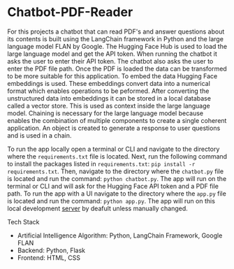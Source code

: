 # Chatbot-PDF-Reader

For this projects a chatbot that can read PDF's and answer questions about its contents is built using the LangChain framework in Python and the large language model FLAN by Google. 
The Hugging Face Hub is used to load the large language model and get the API token. When running the chatbot it asks the user to enter their API token. The chatbot also asks the user to enter the PDF file path.
Once the PDF is loaded the data can be transformed to be more suitable for this application. To embed the data Hugging Face embeddings is used. These embeddings convert data into a numerical format which enables operations to be peformed. After converting the unstructured data into embeddings it can be stored in a local database called a vector store. This is used as context inside the large language model. Chaining is necessary for the large language model because enables the combination of multiple components to create a single coherent application. An object is created to generate a response to user questions and is used in a chain.

To run the app locally open a terminal or CLI and navigate to the directory where the `requirements.txt` file is located. Next, run the following command to install the packages listed in `requirements.txt`: `pip install -r requirements.txt`. Then, navigate to the directory where the `chatbot.py` file is located and run the command: `python chatbot.py`. The app will run on the terminal or CLI and will ask for the Hugging Face API token and a PDF file path. To run the app with a UI navigate to the directory where the `app.py` file is located and run the command: `python app.py`. The app will run on this local development [server](http://127.0.0.1:5000) by deafult unless manually changed.

Tech Stack
- Artificial Intelligence Algorithm: Python, LangChain Framework, Google FLAN
- Backend: Python, Flask
- Frontend: HTML, CSS
